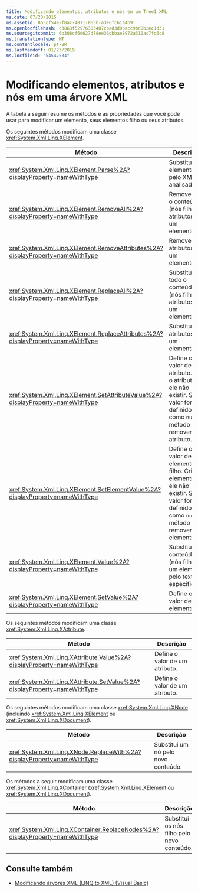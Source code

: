 ```yaml
---
title: Modificando elementos, atributos e nós em um Tree1 XML
ms.date: 07/20/2015
ms.assetid: 865cf54e-f8ac-4871-863b-a3e6fc61a4b9
ms.openlocfilehash: c3863f52976303407cbad3d0bacc9bd0b2ec1d31
ms.sourcegitcommit: 6b308cf6d627d78ee36dbbae8972a310ac7fd6c8
ms.translationtype: MT
ms.contentlocale: pt-BR
ms.lasthandoff: 01/23/2019
ms.locfileid: "54547534"
---
```

# <a name="modifying-elements-attributes-and-nodes-in-an-xml-tree"></a>Modificando elementos, atributos e nós em uma árvore XML
A tabela a seguir resume os métodos e as propriedades que você pode usar para modificar um elemento, seus elementos filho ou seus atributos.  
  
 Os seguintes métodos modificam uma classe <xref:System.Xml.Linq.XElement>.  
  
|Método|Descrição|  
|------------|-----------------|  
|<xref:System.Xml.Linq.XElement.Parse%2A?displayProperty=nameWithType>|Substitui um elemento pelo XML analisado.|  
|<xref:System.Xml.Linq.XElement.RemoveAll%2A?displayProperty=nameWithType>|Remove todo o conteúdo (nós filho e atributos) de um elemento.|  
|<xref:System.Xml.Linq.XElement.RemoveAttributes%2A?displayProperty=nameWithType>|Remove os atributos de um elemento.|  
|<xref:System.Xml.Linq.XElement.ReplaceAll%2A?displayProperty=nameWithType>|Substitui todo o conteúdo (nós filho e atributos) de um elemento.|  
|<xref:System.Xml.Linq.XElement.ReplaceAttributes%2A?displayProperty=nameWithType>|Substitui os atributos de um elemento.|  
|<xref:System.Xml.Linq.XElement.SetAttributeValue%2A?displayProperty=nameWithType>|Define o valor de um atributo. Cria o atributo se ele não existir. Se o valor for definido como `null`, o método removerá o atributo.|  
|<xref:System.Xml.Linq.XElement.SetElementValue%2A?displayProperty=nameWithType>|Define o valor de um elemento filho. Cria o elemento se ele não existir. Se o valor for definido como `null`, o método removerá o elemento.|  
|<xref:System.Xml.Linq.XElement.Value%2A?displayProperty=nameWithType>|Substitui o conteúdo (nós filho) de um elemento pelo texto especificado.|  
|<xref:System.Xml.Linq.XElement.SetValue%2A?displayProperty=nameWithType>|Define o valor de um elemento.|  
  
 Os seguintes métodos modificam uma classe <xref:System.Xml.Linq.XAttribute>.  
  
|Método|Descrição|  
|------------|-----------------|  
|<xref:System.Xml.Linq.XAttribute.Value%2A?displayProperty=nameWithType>|Define o valor de um atributo.|  
|<xref:System.Xml.Linq.XAttribute.SetValue%2A?displayProperty=nameWithType>|Define o valor de um atributo.|  
  
 Os seguintes métodos modificam uma classe <xref:System.Xml.Linq.XNode> (incluindo <xref:System.Xml.Linq.XElement> ou <xref:System.Xml.Linq.XDocument>).  
  
|Método|Descrição|  
|------------|-----------------|  
|<xref:System.Xml.Linq.XNode.ReplaceWith%2A?displayProperty=nameWithType>|Substitui um nó pelo novo conteúdo.|  
  
 Os métodos a seguir modificam uma classe <xref:System.Xml.Linq.XContainer> (<xref:System.Xml.Linq.XElement> ou <xref:System.Xml.Linq.XDocument>).  
  
|Método|Descrição|  
|------------|-----------------|  
|<xref:System.Xml.Linq.XContainer.ReplaceNodes%2A?displayProperty=nameWithType>|Substitui os nós filho pelo novo conteúdo.|  
  
## <a name="see-also"></a>Consulte também
- [Modificando árvores XML (LINQ to XML) (Visual Basic)](../../../../visual-basic/programming-guide/concepts/linq/modifying-xml-trees-linq-to-xml.md)
